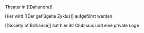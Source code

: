 Theater in [[Dahundra]]

Hier wird [[Der geflügelte Zyklus]] aufgeführt werden

[[Society of Brilliance]] hat hier ihr Clubhaus und eine private Loge
